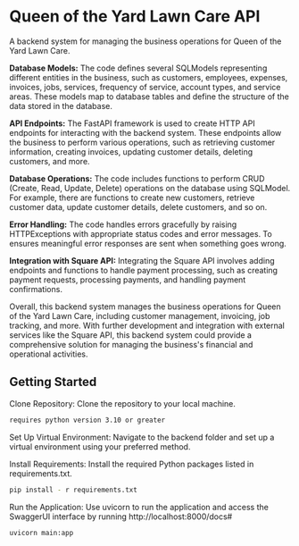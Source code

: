 # Queen of the Yard Lawn Care API

A backend system for managing the business operations for Queen of the Yard Lawn Care.

**Database Models:** The code defines several SQLModels representing different entities in the business, such as customers, employees, expenses, invoices, jobs, services, frequency of service, account types, and service areas. These models map to database tables and define the structure of the data stored in the database.

**API Endpoints:** The FastAPI framework is used to create HTTP API endpoints for interacting with the backend system. These endpoints allow the business to perform various operations, such as retrieving customer information, creating invoices, updating customer details, deleting customers, and more.

**Database Operations:** The code includes functions to perform CRUD (Create, Read, Update, Delete) operations on the database using SQLModel. For example, there are functions to create new customers, retrieve customer data, update customer details, delete customers, and so on.

**Error Handling:** The code handles errors gracefully by raising HTTPExceptions with appropriate status codes and error messages. To ensures meaningful error responses are sent when something goes wrong.

**Integration with Square API:** Integrating the Square API involves adding endpoints and functions to handle payment processing, such as creating payment requests, processing payments, and handling payment confirmations.

Overall, this backend system manages the business operations for Queen of the Yard Lawn Care, including customer management, invoicing, job tracking, and more. With further development and integration with external services like the Square API, this backend system could provide a comprehensive solution for managing the business's financial and operational activities.

## Getting Started

Clone Repository: Clone the repository to your local machine.
```sh
requires python version 3.10 or greater
```

Set Up Virtual Environment: Navigate to the backend folder and set up a virtual environment using your preferred method.

Install Requirements: Install the required Python packages listed in requirements.txt.
```sh
pip install - r requirements.txt
```

Run the Application: Use uvicorn to run the application and access the SwaggerUI interface by running http://localhost:8000/docs#
```sh
uvicorn main:app
```
